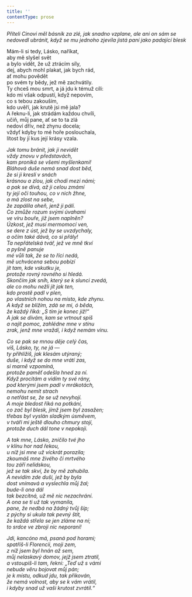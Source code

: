 ```yaml
---
title: ''
contentType: prose
---
```


<section>

_Příteli Cinovi měl básník za zlé, jak snadno vzplane, ale ani on sám se nedovedl ubránit, když se mu jednoho zjevila jistá paní jako padající blesk_

</section>

<section>

Mám-li si tedy, Lásko, naříkat,  
aby mě slyšel svět  
a bylo vidět, že už ztrácím síly,  
dej, abych mohl plakat, jak bych rád,  
ať mohu povědět  
po svém ty bědy, jež mě zachvátily.  
Ty chceš mou smrt, a já jdu k témuž cíli:  
kdo mi však odpustí, když nepovím,  
co s tebou zakouším,  
kdo uvěří, jak krutě jsi mě jala?  
A řeknu-li, jak strádám každou chvíli,  
učiň, můj pane, ať se to ta zlá  
nedoví dřív, než zhynu docela;  
vždyť kdyby to mé hoře poslouchala,  
lítost by jí kus její krásy vzala.

_Jak tomu bránit, jak ji nevidět  
vždy znovu v představách,  
kam proniká se všemi myšlenkami!  
Bláhová duše nemá snad dost běd,  
že si ji kreslí v snách  
krásnou a zlou, jak chodí mezi námi;  
a pak se dívá, až ji celou zmámí  
ty její oči touhou, co v nich žhne,  
a má zlost na sebe,  
že zapálila oheň, jenž ji pálí.  
Co zmůže rozum svými úvahami  
ve víru bouře, jíž jsem naplněn?  
Úzkost, jež musí mermomocí ven,  
se dere z úst, jež by se uvzdychaly,  
a očím také dává, co si přály!  
Ta nepřátelská tvář, jež ve mně tkví  
a pyšně panuje  
mé vůli tak, že se to říci nedá,  
mě uchvácena sebou pobízí  
jít tam, kde vskutku je,  
protože rovný rovného si hledá.  
Skončím jak sníh, který se k slunci zvedá,  
ale co mohu nežli jít jak ten,  
kdo prostě padl v plen,  
po vlastních nohou na místo, kde zhynu.  
A když se blížím, zdá se mi, ó běda,  
že každý říká: „S tím je konec již!“  
A jak se dívám, kam se vrtnout spíš  
a najít pomoc, zahlédne mne v stínu  
zrak, jenž mne vraždí, i když nemám vinu._

</section>

<section>

_Co se pak se mnou děje celý čas,  
víš, Lásko, ty, ne já —  
ty přihlížíš, jak klesám utýraný;  
duše, i když se do mne vrátí zas,  
si marně vzpomíná,  
protože paměť odešla hned za ní.  
Když procitám a vidím ty své rány,  
pod kterými jsem padl v mrákotách,  
nemohu nemít strach  
a netřást se, že se už nevyhojí.  
A moje bledost říká na potkání,  
co zač byl blesk, jímž jsem byl zasažen;  
třebas byl vyslán sladkým úsměvem,  
v tváři mi ještě dlouho chmury stojí,  
protože duch dál tone v nepokoji._

</section>

<section>

_A tak mne, Lásko, zničilo tvé jho  
v klínu hor nad řekou,  
u níž jsi mne už víckrát porazila;  
zkoumáš mne živého či mrtvého  
tou září nelidskou,  
jež se tak skví, že by mě zahubila.  
A nevidím zde duši, jež by byla  
dost vnímavá a vyslechla můj žal;  
bude-li ona dál  
tak bezcitná, už mě nic nezachrání.  
A ona se ti už tak vymanila,  
pane, že nedbá na žádný tvůj šíp;  
z pýchy si ukula tak pevný štít,  
že každá střela se jen zláme na ní;  
to srdce ve zbroji nic neporaní!_

</section>

<section>

_Jdi, kancóno má, psaná pod horami;  
spatříš-li Florencii, moji zem,  
z níž jsem byl hnán až sem,  
můj nelaskavý domov, jejž jsem ztratil,  
a vstoupíš-li tam, řekni: „Teď už s vámi  
nebude věru bojovat můj pán;  
je k místu, odkud jdu, tak přikován,  
že nemá volnost, aby se k vám vrátil,  
i kdyby snad už vaši krutost zvrátil.“_

</section>
